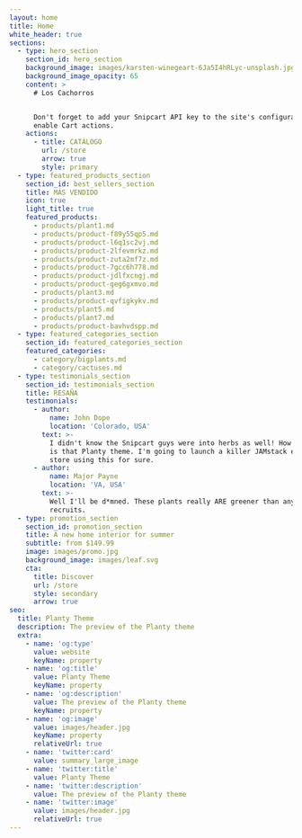 ```yaml
---
layout: home
title: Home
white_header: true
sections:
  - type: hero_section
    section_id: hero_section
    background_image: images/karsten-winegeart-6Ja5I4hRLyc-unsplash.jpg
    background_image_opacity: 65
    content: >
      # Los Cachorros


      Don't forget to add your Snipcart API key to the site's configuration to
      enable Cart actions.
    actions:
      - title: CATÁLOGO
        url: /store
        arrow: true
        style: primary
  - type: featured_products_section
    section_id: best_sellers_section
    title: MÁS VENDIDO
    icon: true
    light_title: true
    featured_products:
      - products/plant1.md
      - products/product-f89y55qp5.md
      - products/product-l6q1sc2vj.md
      - products/product-2lfevmrkz.md
      - products/product-zuta2mf7z.md
      - products/product-7gcc6h778.md
      - products/product-jdlfxcngj.md
      - products/product-geg6gxmvo.md
      - products/plant3.md
      - products/product-qvfigkykv.md
      - products/plant5.md
      - products/plant7.md
      - products/product-bavhvdspp.md
  - type: featured_categories_section
    section_id: featured_categories_section
    featured_categories:
      - category/bigplants.md
      - category/cactuses.md
  - type: testimonials_section
    section_id: testimonials_section
    title: RESAÑA
    testimonials:
      - author:
          name: John Dope
          location: 'Colorado, USA'
        text: >-
          I didn't know the Snipcart guys were into herbs as well! How beautiful
          is that Planty theme. I'm going to launch a killer JAMstack e-commerce
          store using this for sure.
      - author:
          name: Major Payne
          location: 'VA, USA'
        text: >-
          Well I'll be d*mned. These plants really ARE greener than any of my
          recruits.
  - type: promotion_section
    section_id: promotion_section
    title: A new home interior for summer
    subtitle: from $149.99
    image: images/promo.jpg
    background_image: images/leaf.svg
    cta:
      title: Discover
      url: /store
      style: secondary
      arrow: true
seo:
  title: Planty Theme
  description: The preview of the Planty theme
  extra:
    - name: 'og:type'
      value: website
      keyName: property
    - name: 'og:title'
      value: Planty Theme
      keyName: property
    - name: 'og:description'
      value: The preview of the Planty theme
      keyName: property
    - name: 'og:image'
      value: images/header.jpg
      keyName: property
      relativeUrl: true
    - name: 'twitter:card'
      value: summary_large_image
    - name: 'twitter:title'
      value: Planty Theme
    - name: 'twitter:description'
      value: The preview of the Planty theme
    - name: 'twitter:image'
      value: images/header.jpg
      relativeUrl: true
---
```

